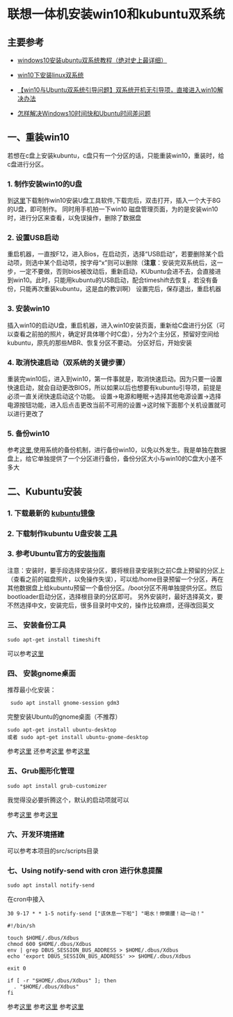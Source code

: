 # 联想一体机安装win10和kubuntu双系统

## 主要参考

- [windows10安装ubuntu双系统教程（绝对史上最详细）](https://www.cnblogs.com/masbay/p/10745170.html )


- [win10下安装linux双系统](https://zhuanlan.zhihu.com/p/258106139?utm_source=wechat_session&utm_medium=social&utm_oi=41269644492800)

- [【win10与Ubuntu双系统引导问题】双系统开机无引导项，直接进入win10解决办法](https://blog.csdn.net/qq_42127861/article/details/107416693?utm_medium=distribute.wap_relevant.none-task-blog-2~default~baidujs_baidulandingword~default-4-107416693-blog-105292663.wap_blog_relevant_default&spm=1001.2101.3001.4242.3&utm_relevant_index=5)

- [怎样解决Windows10时间快和Ubuntu时间差问题](https://www.zhihu.com/question/46525639/answer/2422725776?utm_source=wechat_session&utm_medium=social&utm_oi=41269644492800&utm_content=group2_Answer&utm_campaign=shareopn)

## 一、重装win10
若想在c盘上安装kubuntu，c盘只有一个分区的话，只能重装win10，重装时，给c盘进行分区。
### 1. 制作安装win10的U盘
到[这里](https://www.microsoft.com/zh-cn/software-download/windows10)下载制作win10安装U盘工具软件,下载完后，双击打开，插入一个大于8G的U盘，即可制作。 
同时用手机拍一下win10 磁盘管理页面，为的是安装win10时，进行分区来查看，以免误操作，删除了数据盘

### 2. 设置USB启动
重启机器，一直按F12，进入Bios，在启动页，选择“USB启动”，若要删除某个启动项，则选中某个启动项，按字母“x”则可以删除（**注意**：安装完双系统后，这一步，一定不要做，否则bios被改动后，重新启动，KUbuntu会进不去，会直接进到win10。此时，只能用kubuntu的USB启动，配合timeshift去恢复，若没有备份，只能再次重装kubuntu，这是血的教训啊） 
设置完后，保存退出，重启机器

### 3. 安装win10
插入win10的启动U盘，重启机器，进入win10安装页面，重新给C盘进行分区（可以查看之前拍的照片，确定好具体哪个时C盘），分为2个主分区，预留好空间给kubuntu，原先的那些MBR、恢复分区不要动。 
分区好后，开始安装

### 4. 取消快速启动（双系统的关键步骤）
重装完win10后，进入到win10，第一件事就是，取消快速启动。因为只要一设置快速启动，就会自动更改BIOS，所以如果以后也想要有kubuntu引导项，前提是必须一直关闭快速启动这个功能。
设置->电源和睡眠->选择其他电源设置->选择电源按钮功能，进入后点击更改当前不可用的设置->这时候下面那个关机设置就可以进行更改了

### 5. 备份win10
参考[这里](https://m.xitongzhijia.net/news/20210524/211868.html),使用系统的备份机制，进行备份win10，以免以外发生。我是单独在数据盘上，给它单独提供了一个分区进行备份，备份分区大小与win10的C盘大小差不多大


## 二、Kubuntu安装
### 1. 下载最新的 [kubuntu镜像](https://kubuntu.org/getkubuntu/)
### 2. 下载制作kubuntu U盘安装 [工具](https://www.balena.io/etcher/)
### 3. 参考Ubuntu官方的[安装指南](https://ubuntu.com/tutorials/install-ubuntu-desktop#1-overview)

注意：安装时，要手段选择安装分区，要将根目录安装到之前C盘上预留的分区上（查看之前的磁盘照片，以免操作失误），可以给/home目录预留一个分区，再在其他数据盘上给kubuntu预留一个备份分区。/boot分区不用单独提供分区。然后bootloader启动分区，选择根目录的分区即可。 
另外安装时，最好选择英文，要不然选择中文，安装完后，很多目录时中文的，操作比较麻烦，还得改回英文 

### 三、 安装备份工具
```
sudo apt-get install timeshift
```
可以参考[这里](https://zhuanlan.zhihu.com/p/346602946)

### 四、 安装gnome桌面
推荐最小化安装：
```
 sudo apt install gnome-session gdm3
```
完整安装Ubuntu的gnome桌面（不推荐）
```
sudo apt-get install ubuntu-desktop
或者 sudo apt-get install ubuntu-gnome-desktop
```
参考[这里](https://linuxconfig.org/how-to-install-gnome-on-ubuntu-22-04-lts-jammy-jellyfish) 
还参考[这里](https://superuser.com/questions/578082/install-gnome-desktop-in-kubuntu)
参考[这里](https://www.wikihow.com/Install-Gnome-on-Ubuntu#:~:text=How%20to%20Install%20GNOME%20on%20Ubuntu%201%20Open,with%20the%20standard%20applications%20and%20...%20See%20More)

### 五、Grub图形化管理
```
sudo apt install grub-customizer
```
我觉得没必要折腾这个，默认的启动项就可以

参考[这里](https://itsfoss.com/customize-grub-linux/)
参考[这里](https://zhuanlan.zhihu.com/p/100012065?utm_source=ZHShareTargetIDMore&utm_medium=social&utm_oi=41269644492800)

### 六、开发环境搭建
可以参考本项目的src/scripts目录

### 七、Using notify-send with cron 进行休息提醒

```
sudo apt install notify-send
```
在cron中接入

```
30 9-17 * * 1-5 notify-send ["该休息一下啦"] "喝水！伸懒腰！动一动！"
```

```
#!/bin/sh

touch $HOME/.dbus/Xdbus
chmod 600 $HOME/.dbus/Xdbus
env | grep DBUS_SESSION_BUS_ADDRESS > $HOME/.dbus/Xdbus
echo 'export DBUS_SESSION_BUS_ADDRESS' >> $HOME/.dbus/Xdbus

exit 0
```

```
if [ -r "$HOME/.dbus/Xdbus" ]; then
  . "$HOME/.dbus/Xdbus"
fi
```
参考[这里](https://unix.stackexchange.com/questions/111188/using-notify-send-with-cron)
参考[这里](https://linux.cn/article-1575-1.html)
参考[这里](https://www.cnblogs.com/daemon369/p/3199830.html)